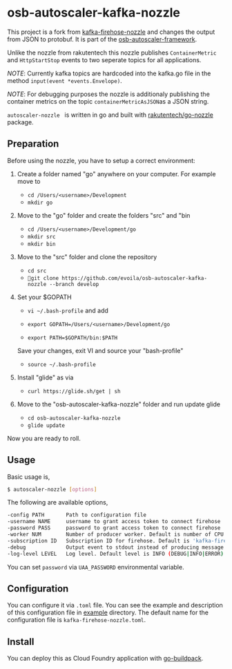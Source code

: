 # osb-autoscaler-kafka-nozzle 


This project is a fork from [kafka-firehose-nozzle](https://github.com/rakutentech/kafka-firehose-nozzle) and changes the output from JSON to protobuf. It is part of the [osb-autoscaler-framework](https://github.com/evoila/osb-autoscaler-core).

Unlike the nozzle from rakutentech this nozzle publishes `ContainerMetric` and `HttpStartStop` events to two seperate topics for all applications.

*NOTE*: Currently kafka topics are hardcoded into the kafka.go file in the method `input(event *events.Envelope)`.

*NOTE*: For debugging purposes the nozzle is additionaly publishing the container metrics on the topic `containerMetricAsJSON`as a JSON string.

`autoscaler-nozzle ` is written in go and built with [rakutentech/go-nozzle](https://github.com/rakutentech/go-nozzle) package. 


## Preparation

Before using the nozzle, you have to setup a correct environment:

1. Create a folder named "go" anywhere on your computer. For example move to
    * `cd /Users/<username>/Development`
    * `mkdir go`
2. Move to the "go" folder and create the folders "src" and "bin
    * `cd /Users/<username>/Development/go`
    * `mkdir src`
    * `mkdir bin`
3. Move to the "src" folder and clone the repository
    * `cd src`
    * `git clone https://github.com/evoila/osb-autoscaler-kafka-nozzle --branch develop`
4. Set your $GOPATH
    * `vi ~/.bash-profile` and add
    
    * `export GOPATH=/Users/<username>/Development/go`
    * `export PATH=$GOPATH/bin:$PATH`

    Save your changes, exit VI and source your "bash-profile"

    * `source ~/.bash-profile`
5. Install "glide" as via
    * `curl https://glide.sh/get | sh`
6. Move to the "osb-autoscaler-kafka-nozzle" folder and run update glide
    * `cd osb-autoscaler-kafka-nozzle`
    * `glide update`

Now you are ready to roll.

## Usage

Basic usage is,

```bash
$ autoscaler-nozzle [options]
```

The following are available options,

```bash
-config PATH       Path to configuration file
-username NAME     username to grant access token to connect firehose
-password PASS     password to grant access token to connect firehose
-worker NUM        Number of producer worker. Default is number of CPU core
-subscription ID   Subscription ID for firehose. Default is 'kafka-firehose-nozzle'
-debug             Output event to stdout instead of producing message to kafka
-log-level LEVEL   Log level. Default level is INFO (DEBUG|INFO|ERROR)
```

You can set `password` via `UAA_PASSWORD` environmental variable.

## Configuration

You can configure it via `.toml` file. You can see the example and description of this configuration file in [example](/example) directory. The default name for the configuration file is `kafka-firehose-nozzle.toml`.

## Install

You can deploy this as Cloud Foundry application with [go-buildpack](https://github.com/cloudfoundry/go-buildpack). 
